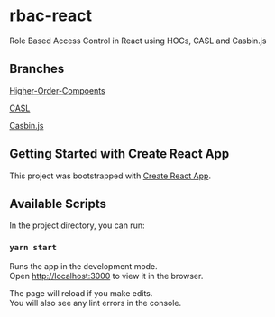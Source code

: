 # rbac-react
Role Based Access Control in React using HOCs, CASL and Casbin.js

## Branches
[Higher-Order-Compoents](https://github.com/daobeng/rbac-react/tree/use-wrappers)

[CASL](https://github.com/daobeng/rbac-react/tree/use-casl)

[Casbin.js](https://github.com/daobeng/rbac-react/tree/use-casbin)

## Getting Started with Create React App

This project was bootstrapped with [Create React App](https://github.com/facebook/create-react-app).

## Available Scripts

In the project directory, you can run:

### `yarn start`

Runs the app in the development mode.\
Open [http://localhost:3000](http://localhost:3000) to view it in the browser.

The page will reload if you make edits.\
You will also see any lint errors in the console.

